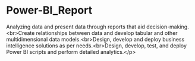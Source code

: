 # Power-BI_Report
Analyzing data and present data through reports that aid decision-making.&lt;br>Create relationships between data and develop tabular and other multidimensional data models.&lt;br>Design, develop and deploy business intelligence solutions as per needs.&lt;br>Design, develop, test, and deploy Power BI scripts and perform detailed analytics.&lt;/p>
